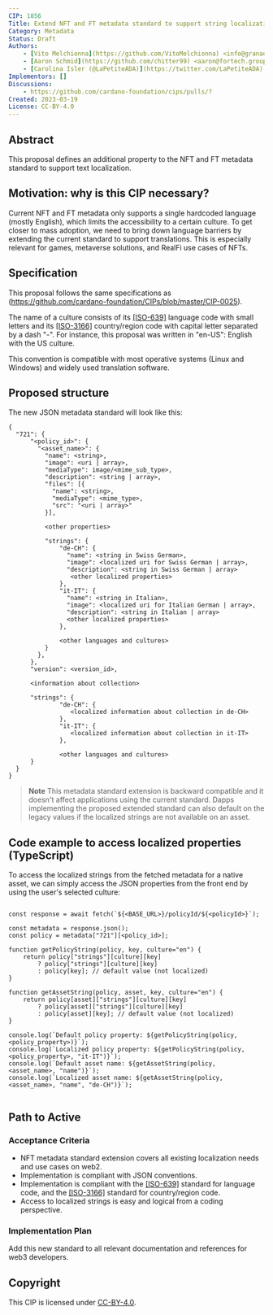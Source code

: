 ```yaml
---
CIP: 1856
Title: Extend NFT and FT metadata standard to support string localization
Category: Metadata
Status: Draft
Authors:
    - [Vito Melchionna](https://github.com/VitoMelchionna) <info@granadapool.com>
    - [Aaron Schmid](https://github.com/chitter99) <aaron@fortech.group>
    - [Carolina Isler (@LaPetiteADA)](https://twitter.com/LaPetiteADA) <lapetiteada@granadapool.com>
Implementors: []
Discussions:
    - https://github.com/cardano-foundation/cips/pulls/?
Created: 2023-03-19
License: CC-BY-4.0
---
```


<!-- Existing categories:

- Meta                   | For meta-CIPs which typically serve another category or group of categories.
- Reward-Sharing Schemes | For CIPs discussing the reward & incentive mechanisms of the protocol.
- Wallets                | For standardization across wallets (hardware, full-node or light).
- Tokens                 | About tokens (fungible or non-fungible) and minting policies in general.
- Metadata               | For proposals around metadata (on-chain or off-chain).
- Tools                  | A broad category for ecosystem tools not falling into any other category.
- Plutus                 | Changes or additions to Plutus
- Ledger                 | For proposals regarding the Cardano ledger
- Catalyst               | For proposals affecting Project Catalyst / the Jörmungandr project

-->

## Abstract
This proposal defines an additional property to the NFT and FT metadata standard to support text localization.

## Motivation: why is this CIP necessary?
Current NFT and FT metadata only supports a single hardcoded language (mostly English), which limits the accessibility to a certain culture. To get closer to mass adoption, we need to bring down language barriers by extending the current standard to support translations. This is especially relevant for games, metaverse solutions, and RealFi use cases of NFTs.  

## Specification
This proposal follows the same specifications as <CIP-0025>(https://github.com/cardano-foundation/CIPs/blob/master/CIP-0025).
    
The name of a culture consists of its [[ISO-639]](https://www.iso.org/standard/4767.html) language code with small letters and its [[ISO-3166]](https://www.iso.org/standard/63545.html) country/region code with capital letter separated by a dash "-". For instance, this proposal was written in "en-US": English with the US culture.

This convention is compatible with most operative systems (Linux and Windows) and widely used translation software.
    
## Proposed structure

The new JSON metadata standard will look like this:
```
{
  "721": {
      "<policy_id>": {
        "<asset_name>": {
          "name": <string>,
          "image": <uri | array>,
          "mediaType": image/<mime_sub_type>,
          "description": <string | array>,
          "files": [{
            "name": <string>,
            "mediaType": <mime_type>,
            "src": "<uri | array>"
          }],
    
          <other properties>
              
          "strings": {
              "de-CH": {
                "name": <string in Swiss German>,
                "image": <localized uri for Swiss German | array>,
                "description": <string in Swiss German | array>
                 <other localized properties>
              },
              "it-IT": {
                "name": <string in Italian>,
                "image": <localized uri for Italian German | array>,     
                "description": <string in Italian | array>
                <other localized properties>
              },
                    
              <other languages and cultures>
          }
        },
      },
      "version": <version_id>,
                  
      <information about collection>
      
      "strings": {
              "de-CH": {
                 <localized information about collection in de-CH>
              },
              "it-IT": {
                 <localized information about collection in it-IT>
              },
                    
              <other languages and cultures>
      }
  }
}

```

> **Note**
> This metadata standard extension is backward compatible and it doesn't affect applications using the current standard. Dapps implementing the proposed extended standard can also default on the legacy values if the localized strings are not available on an asset.

## Code example to access localized properties (TypeScript)

To access the localized strings from the fetched metadata for a native asset, we can simply access the JSON properties from the front end by using the user's selected culture:

```

const response = await fetch(`${<BASE_URL>}/policyId/${<policyId>}`);
            
const metadata = response.json();
const policy = metadata["721"][<policy_id>];

function getPolicyString(policy, key, culture="en") {
    return policy["strings"][culture][key] 
        ? policy["strings"][culture][key] 
        : policy[key]; // default value (not localized)
}

function getAssetString(policy, asset, key, culture="en") {
    return policy[asset]["strings"][culture][key] 
        ? policy[asset]["strings"][culture][key] 
        : policy[asset][key]; // default value (not localized)
}

console.log(`Default policy property: ${getPolicyString(policy, <policy_property>)}`);
console.log(`Localized policy property: ${getPolicyString(policy, <policy_property>, "it-IT")}`);
console.log(`Default asset name: ${getAssetString(policy, <asset_name>, "name")}`);
console.log(`Localized asset name: ${getAssetString(policy, <asset_name>, "name", "de-CH")}`);
         
```
     
## Path to Active

### Acceptance Criteria
- NFT metadata standard extension covers all existing localization needs and use cases on web2.
- Implementation is compliant with JSON conventions.
- Implementation is compliant with the [[ISO-639]](https://www.iso.org/standard/4767.html) standard for language code, and the [[ISO-3166]](https://www.iso.org/standard/63545.html) standard for country/region code.
- Access to localized strings is easy and logical from a coding perspective.
            
### Implementation Plan
Add this new standard to all relevant documentation and references for web3 developers.

## Copyright
This CIP is licensed under [CC-BY-4.0](https://creativecommons.org/licenses/by/4.0/legalcode).

[CC-BY-4.0]: https://creativecommons.org/licenses/by/4.0/legalcode
[Apache-2.0]: http://www.apache.org/licenses/LICENSE-2.0
